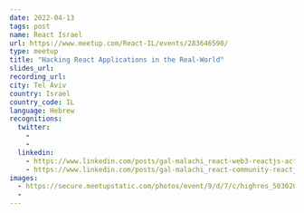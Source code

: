 ```yaml
---
date: 2022-04-13
tags: post
name: React Israel
url: https://www.meetup.com/React-IL/events/283646590/
type: meetup
title: "Hacking React Applications in the Real-World"
slides_url:
recording_url:
city: Tel Aviv
country: Israel
country_code: IL
language: Hebrew
recognitions:
  twitter:
    - 
    -
  linkedin:
    - https://www.linkedin.com/posts/gal-malachi_react-web3-reactjs-activity-6919922941212119041-7_ZA?utm_source=linkedin_share&utm_medium=member_desktop_web
    - https://www.linkedin.com/posts/gal-malachi_react-community-reactjs-activity-6920093262561058816-bzEc?utm_source=linkedin_share&utm_medium=member_desktop_web
images:
  - https://secure.meetupstatic.com/photos/event/9/d/7/c/highres_503020316.jpeg
  - 
---
```

